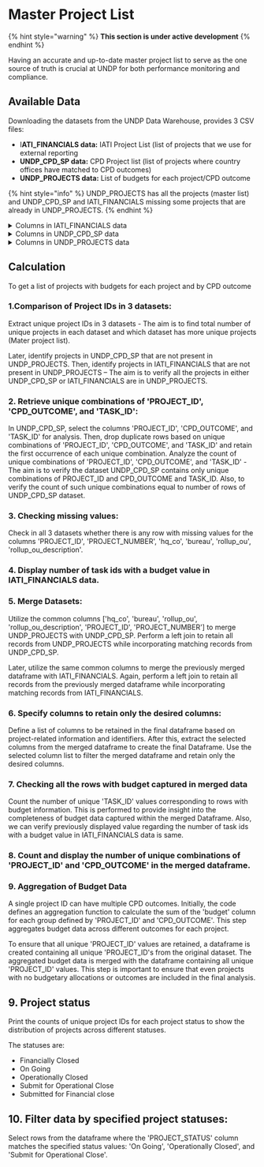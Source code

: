 # Master Project List

{% hint style="warning" %}
**This section is under active development**
{% endhint %}

Having an accurate and up-to-date master project list to serve as the one source of truth is crucial at UNDP for both performance monitoring and compliance.&#x20;

## Available Data&#x20;

Downloading the datasets from the UNDP Data Warehouse, provides 3 CSV files:&#x20;

* I**ATI\_FINANCIALS data:** IATI Project List (list of projects that we use for external reporting&#x20;
* **UNDP\_CPD\_SP data:** CPD Project list (list of projects where country offices have matched to CPD outcomes)&#x20;
* **UNDP\_PROJECTS data:** List of budgets for each project/CPD outcome&#x20;

{% hint style="info" %}
UNDP\_PROJECTS has all the projects (master list) and UNDP\_CPD\_SP and IATI\_FINANCIALS missing some projects that are already in UNDP\_PROJECTS. &#x20;
{% endhint %}

&#x20;&#x20;

<details>

<summary>Columns in IATI_FINANCIALS data</summary>

* **hq\_co:** Location type (Headquarters (HQ), Country Office (CO), or Regional Center (RC)).
* **bureau:** Name of the specialized unit or division responsible.
* **rollup\_ou:** Code for the organizational unit.
* **rollup\_ou\_description:** Name of the organizational unit.
* **PROJECT\_ID:** Identifier for the project.
* **PROJECT\_NUMBER:** Number assigned to the project.
* **TASK\_ID:** Identifier for the task.
* **TASK\_NUMBER:** Number assigned to the task.
* **FUND\_CODE:** Code representing the funding source.
* **FUND\_CATEGORY:** Category that the funding falls into.
* **DONOR:** Code representing the donor.
* **DONOR\_DESCR:** Full name of the donor.
* **DONOR\_DESCSHORT:** Abbreviated description of the donor.
* **donor\_type\_lvl1:** Classification of donor (Non-Government, Program city, Non-program city, or Other).
* **donor\_type\_lvl1\_descr:** Detailed description of the donor classification.
* **donor\_type\_lvl2:** Secondary level name of donor.
* **donor\_type\_lvl2\_descr:** Description for the second level of donor classification.
* **donor\_type\_lvl3:** Tertiary level name of donor.
* **donor\_type\_lvl3\_descr:** Description for the third level of donor classification.
* **fiscal\_year:** Fiscal year range (2023 to 2031).
* **Budget:** Project budget amount in USD.
* **Expenditure:** Total amount of money expended (includes negative numbers).
* **Load\_Timestamp:** Date and time of data entry.

</details>

<details>

<summary>Columns in UNDP_CPD_SP data</summary>

* **hq\_co:** Type of location (Headquarters (HQ), Country Office (CO), or Regional Center (RC)).
* **bureau:** Name of the specialized unit or division responsible.
* **rollup\_ou:** Code of the organizational unit.
* **rollup\_ou\_description:** Name of the organizational unit.
* **BUSINESS\_UNIT:** Identifier for the business unit.
* **PROJECT\_ID:** Identifier for the project.
* **PROJECT\_NUMBER:** Number assigned to the project.
* **TASK\_ID:** Identifier for the task.
* **TASK\_NUMBER:** Number assigned to the task.
* **TASK\_NAME:** Name of the task.
* **CPD\_OUTPUT:** Code for CPD output.
* **CPD\_OUTPUT\_DESCRIPTION:** Description of CPD output.
* **CPD\_OUTCOME:** Code for CPD outcome.
* **CPD\_OUTCOME\_DESCRIPTION:** Description of CPD outcome.
* **sp\_outcome:** SP outcome code.
* **sp\_outcome\_id:** Identifier for SP outcome.
* **sp\_outcome\_description:** Description of SP outcome.
* **sp\_output:** SP output code.
* **sp\_output\_description:** Description of SP output.
* **SP\_PRIMARY\_RESULT\_LINKAGE:** Linkage to the primary result for SP projects.
* **SIGNATURE\_SOLUTION:** Code for signature solution.
* **SIGNATURE\_SOLUTION\_DESCRIPTION:** Description of signature solution.
* **BUDGET\_IDENTIFIER:** Code for budget identifier.
* **BUDGET\_IDENTIFIER\_DESCRIPTION:** Description of budget identifier.
* **CPD\_CYCLE\_NAME:** Name of the CPD cycle.
* **CPD\_CYCLE:** Code for CPD cycle.
* **BEGIN\_YEAR:** Start year of the cycle.
* **END\_YEAR:** End year of the cycle.

</details>

<details>

<summary>Columns in UNDP_PROJECTS data </summary>



* **hq\_co:** Type of location (Headquarters (HQ), Country Office (CO), or Regional Center (RC)).
* **bureau:** Name of the specialized unit or division responsible.
* **rollup\_ou:** Code of the organizational unit.
* **rollup\_ou\_description:** Name of the organizational unit.
* **PROJECT\_ID:** Identifier for the project.
* **PROJECT\_NUMBER:** Number assigned to the project.
* **PROJECT\_NAME:** Name of the project.
* **PROJECT\_DESCRIPTION:** Description of the project.
* **ATLAS\_AWARD\_NUMBER:** Atlas award number.
* **ATLAS\_AWARD\_DESCIPTION:** Description of the Atlas award.
* **BUSINESS\_UNIT:** Identifier for the business unit.
* **ORGANIZATION:** Organization involved in the project.
* **DEPARTMENT:** Department associated with the project.
* **START\_DATE:** Start date of the project.
* **COMPLETION\_DATE:** Completion date of the project.
* **CLOSED\_DATE:** Date when the project was closed.
* **PROJECT\_TYPE:** Type of project.
* **PROJECT\_TYPE\_DESCRIPTION:** Description of the project type.
* **PROJECT\_STATUS:** Status of the project.
* **PROJECT\_MANAGER:** Project manager's name.
* **PROJECT\_MANAGER\_EMAIL:** Email address of the project manager.
* **IMPLEMENTING\_PARTNER:** Implementing partner code.
* **IMPLEMENTING\_PARTNER\_DESCRIPTION:** Description of the implementing partner.
* **IMPLEMENTATION\_MODALITY:** Implementation modality code.
* **IMPLEMENTATION\_MODALITY\_DESCRIPTION:** Description of the implementation modality.
* **PROJECT\_ORIG\_TEMPLATE:** Original template of the project.
* **PROGRAMME\_FUNDING\_FLAG:** Flag indicating program funding.
* **GEF\_GCF\_PROJECT\_FLAG:** Flag indicating GEF/GCF project.
* **Other\_References\_Value:** Other references value.

</details>

&#x20;&#x20;

## Calculation

To get a list of projects with budgets for each project and by CPD outcome&#x20;

&#x20;

### 1.Comparison of Project IDs in 3 datasets: &#x20;

Extract unique project IDs in 3 datasets - The aim is to find total number of unique projects in each dataset and which dataset has more unique projects (Mater project list).&#x20;

Later, identify projects in UNDP\_CPD\_SP that are not present in UNDP\_PROJECTS. Then, identify projects in IATI\_FINANCIALS that are not present in UNDP\_PROJECTS – The aim is to verify all the projects in either UNDP\_CPD\_SP or IATI\_FINANCIALS are in UNDP\_PROJECTS.&#x20;

&#x20;

### 2. Retrieve unique combinations of 'PROJECT\_ID', 'CPD\_OUTCOME', and 'TASK\_ID':&#x20;

In UNDP\_CPD\_SP, select the columns 'PROJECT\_ID', 'CPD\_OUTCOME', and 'TASK\_ID' for analysis. Then, drop duplicate rows based on unique combinations of 'PROJECT\_ID', 'CPD\_OUTCOME', and 'TASK\_ID' and retain the first occurrence of each unique combination. Analyze the count of unique combinations of 'PROJECT\_ID', 'CPD\_OUTCOME', and 'TASK\_ID' - The aim is to verify the dataset UNDP\_CPD\_SP contains only unique combinations of PROJECT\_ID and CPD\_OUTCOME and TASK\_ID. Also, to verify the count of such unique combinations equal to number of rows of UNDP\_CPD\_SP dataset.&#x20;

&#x20;

### 3. Checking missing values:&#x20;

Check in all 3 datasets whether there is any row with missing values for the columns 'PROJECT\_ID', 'PROJECT\_NUMBER', 'hq\_co', 'bureau', 'rollup\_ou', 'rollup\_ou\_description'.&#x20;

&#x20;

### 4. Display number of task ids with a budget value in IATI\_FINANCIALS data.&#x20;

&#x20;

### 5. Merge Datasets:&#x20;

Utilize the common columns \['hq\_co', 'bureau', 'rollup\_ou', 'rollup\_ou\_description', 'PROJECT\_ID', 'PROJECT\_NUMBER'] to merge UNDP\_PROJECTS with UNDP\_CPD\_SP. Perform a left join to retain all records from UNDP\_PROJECTS while incorporating matching records from UNDP\_CPD\_SP.&#x20;

Later, utilize the same common columns to merge the previously merged dataframe with IATI\_FINANCIALS. Again, perform a left join to retain all records from the previously merged dataframe while incorporating matching records from IATI\_FINANCIALS.&#x20;

&#x20;

### 6. Specify columns to retain only the desired columns:&#x20;

Define a list of columns to be retained in the final dataframe based on project-related information and identifiers. After this, extract the selected columns from the merged dataframe to create the final Dataframe. Use the selected column list to filter the merged dataframe and retain only the desired columns.&#x20;

&#x20;

### 7. Checking all the rows with budget captured in merged data

Count the number of unique 'TASK\_ID' values corresponding to rows with budget information. This is performed to provide insight into the completeness of budget data captured within the merged Dataframe. Also, we can verify previously displayed value regarding the number of task ids with a budget value in IATI\_FINANCIALS data is same.&#x20;

&#x20;

### 8. Count and display the number of unique combinations of 'PROJECT\_ID' and 'CPD\_OUTCOME' in the merged dataframe.&#x20;

&#x20;

### 9. Aggregation of Budget Data&#x20;

A single project ID can have multiple CPD outcomes. Initially, the code defines an aggregation function to calculate the sum of the 'budget' column for each group defined by 'PROJECT\_ID' and 'CPD\_OUTCOME'. This step aggregates budget data across different outcomes for each project.&#x20;

To ensure that all unique 'PROJECT\_ID' values are retained, a dataframe is created containing all unique 'PROJECT\_ID's from the original dataset. The aggregated budget data is merged with the dataframe containing all unique 'PROJECT\_ID' values. This step is important to ensure that even projects with no budgetary allocations or outcomes are included in the final analysis.&#x20;

&#x20;

## 9. Project status&#x20;

Print the counts of unique project IDs for each project status to show the distribution of projects across different statuses.&#x20;

The statuses are:&#x20;

* Financially Closed&#x20;
* On Going&#x20;
* Operationally Closed&#x20;
* Submit for Operational Close &#x20;
* Submitted for Financial close&#x20;

&#x20;

## 10. Filter data by specified project statuses:&#x20;

Select rows from the dataframe where the 'PROJECT\_STATUS' column matches the specified status values: 'On Going', 'Operationally Closed', and 'Submit for Operational Close'.&#x20;

&#x20;

